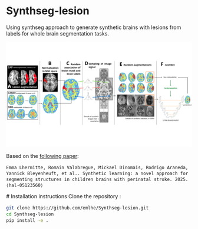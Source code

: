 # Synthseg-lesion
Using synthseg approach to generate synthetic brains with lesions from labels for whole brain segmentation tasks. 

<img src="images/schema_methode_general.png"  />

Based on the [following paper](https://hal.science/hal-05123560): 

    Emma Lhermitte, Romain Valabregue, Mickael Dinomais, Rodrigo Araneda, Yannick Bleyenheuft, et al.. Synthetic learning: a novel approach for segmenting structures in children brains with perinatal stroke. 2025. ⟨hal-05123560⟩ 


# Installation instructions
Clone the repository :
```bash
git clone https://github.com/emlhe/Synthseg-lesion.git
cd Synthseg-lesion
pip install -e .
```


